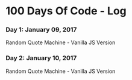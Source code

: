 # 100 Days Of Code - Log

### Day 1: January 09, 2017
Random Quote Machine - Vanilla JS Version

### Day 2: January 10, 2017
Random Quote Machine - Vanilla JS Version
